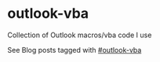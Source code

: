 # outlook-vba
Collection of Outlook macros/vba code I use

See Blog posts tagged with [#outlook-vba](https://tdalon.blogspot.com/search/label/outlook-vba)
